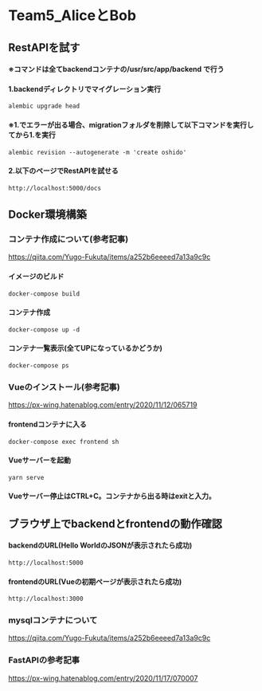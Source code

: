# Team5_AliceとBob

## RestAPIを試す
#### ※コマンドは全てbackendコンテナの/usr/src/app/backend で行う
#### 1.backendディレクトリでマイグレーション実行
```
alembic upgrade head
```

#### ※1.でエラーが出る場合、migrationフォルダを削除して以下コマンドを実行してから1.を実行
```
alembic revision --autogenerate -m 'create oshido'
```

#### 2.以下のページでRestAPIを試せる
```
http://localhost:5000/docs
```


## Docker環境構築

### コンテナ作成について(参考記事)
<https://qiita.com/Yugo-Fukuta/items/a252b6eeeed7a13a9c9c>

#### イメージのビルド
```
docker-compose build
```

#### コンテナ作成
```
docker-compose up -d
```

#### コンテナ一覧表示(全てUPになっているかどうか)
```
docker-compose ps
```

### Vueのインストール(参考記事)
<https://px-wing.hatenablog.com/entry/2020/11/12/065719>

#### frontendコンテナに入る
```
docker-compose exec frontend sh
```

#### Vueサーバーを起動
```
yarn serve
```

#### Vueサーバー停止はCTRL+C。コンテナから出る時はexitと入力。


## ブラウザ上でbackendとfrontendの動作確認

#### backendのURL(Hello WorldのJSONが表示されたら成功)
```
http://localhost:5000
```

#### frontendのURL(Vueの初期ページが表示されたら成功)
```
http://localhost:3000
```

### mysqlコンテナについて
<https://qiita.com/Yugo-Fukuta/items/a252b6eeeed7a13a9c9c>

### FastAPIの参考記事
<https://px-wing.hatenablog.com/entry/2020/11/17/070007>

